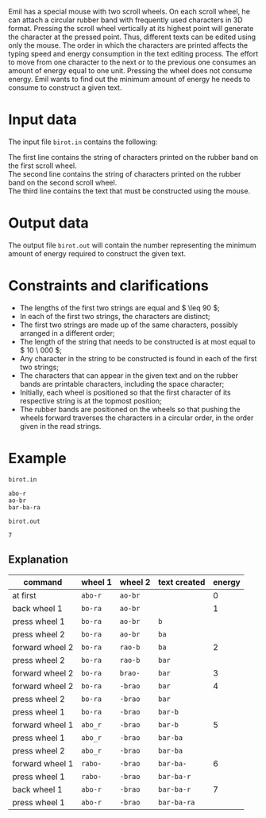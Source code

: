 Emil has a special mouse with two scroll wheels. On each scroll wheel, he can attach a circular rubber band with frequently used characters in 3D format. Pressing the scroll wheel vertically at its highest point will generate the character at the pressed point. Thus, different texts can be edited using only the mouse. The order in which the characters are printed affects the typing speed and energy consumption in the text editing process. The effort to move from one character to the next or to the previous one consumes an amount of energy equal to one unit. Pressing the wheel does not consume energy. Emil wants to find out the minimum amount of energy he needs to consume to construct a given text.

# Input data

The input file `birot.in` contains the following:

The first line contains the string of characters printed on the rubber band on the first scroll wheel.  
The second line contains the string of characters printed on the rubber band on the second scroll wheel.  
The third line contains the text that must be constructed using the mouse.

# Output data

The output file `birot.out` will contain the number representing the minimum amount of energy required to construct the given text.

# Constraints and clarifications

* The lengths of the first two strings are equal and $ \leq 90 $;
* In each of the first two strings, the characters are distinct;
* The first two strings are made up of the same characters, possibly arranged in a different order;
* The length of the string that needs to be constructed is at most equal to $ 10 \ 000 $;
* Any character in the string to be constructed is found in each of the first two strings;
* The characters that can appear in the given text and on the rubber bands are printable characters, including the space character;
* Initially, each wheel is positioned so that the first character of its respective string is at the topmost position;
* The rubber bands are positioned on the wheels so that pushing the wheels forward traverses the characters in a circular order, in the order given in the read strings.

# Example

`birot.in`
```
abo-r
ao-br
bar-ba-ra
```

`birot.out`
```
7
```

## Explanation

| command | wheel $1$ | wheel $2$ | text created | energy |
| ------- | ---------- | ---------- | ---------- | ------- |
| at first | `abo-r` | `ao-br` |  | $0$ |
| back wheel $1$ | `bo-ra` | `ao-br` |  | $1$ |
| press wheel $1$ | `bo-ra` | `ao-br` | `b` | |
| press wheel $2$ | `bo-ra` | `ao-br` | `ba` | |
| forward wheel $2$ | `bo-ra` | `rao-b` | `ba` | $2$ |
| press wheel $2$ | `bo-ra` | `rao-b` | `bar` | |
| forward wheel $2$ | `bo-ra` | `brao-` | `bar` | $3$ |
| forward wheel $2$ | `bo-ra` | `-brao` | `bar` | $4$ |
| press wheel $2$ | `bo-ra` | `-brao` | `bar` | |
| press wheel $1$ | `bo-ra` | `-brao` | `bar-b` | |
| forward wheel $1$ | `abo_r` | `-brao` | `bar-b` | $5$ |
| press wheel $1$ | `abo_r` | `-brao` | `bar-ba` | |
| press wheel $2$ | `abo_r` | `-brao` | `bar-ba` | |
| forward wheel $1$ | `rabo-` | `-brao` | `bar-ba-` | $6$ |
| press wheel $1$ | `rabo-` | `-brao` | `bar-ba-r` | |
| back wheel $1$ | `abo-r` | `-brao` | `bar-ba-r` | $7$ |
| press wheel $1$ | `abo-r` | `-brao` | `bar-ba-ra` | |